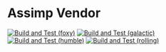 # Assimp Vendor

[![Build and Test (foxy)](../../actions/workflows/build_and_test_foxy.yaml/badge.svg?branch=rolling)](../../actions/workflows/build_and_test_foxy.yaml?query=branch:rolling)
[![Build and Test (galactic)](../../actions/workflows/build_and_test_galactic.yaml/badge.svg?branch=rolling)](../../actions/workflows/build_and_test_galactic.yaml?query=branch:rolling)
[![Build and Test (humble)](../../actions/workflows/build_and_test_humble.yaml/badge.svg?branch=rolling)](../../actions/workflows/build_and_test_humble.yaml?query=branch:rolling)
[![Build and Test (rolling)](../../actions/workflows/build_and_test_rolling.yaml/badge.svg?branch=rolling)](../../actions/workflows/build_and_test_rolling.yaml?query=branch:rolling)

